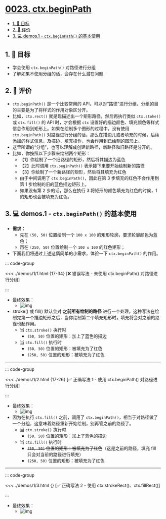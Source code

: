 # [0023. ctx.beginPath](https://github.com/tnotesjs/TNotes.canvas/tree/main/notes/0023.%20ctx.beginPath)

<!-- region:toc -->

- [1. 🎯 目标](#1--目标)
- [2. 🫧 评价](#2--评价)
- [3. 💻 demos.1 - `ctx.beginPath()` 的基本使用](#3--demos1---ctxbeginpath-的基本使用)

<!-- endregion:toc -->

## 1. 🎯 目标

- 学会使用 `ctx.beginPath()` 对路径进行分组
- 了解如果不使用分组的话，会存在什么潜在问题

## 2. 🫧 评价

- `ctx.beginPath()` 是一个比较常用的 API，可以对“路径”进行分组，分组的目的主要是为了将样式的作用对象区分开。
- 比如，`ctx.rect()` 就是现描述出一个矩形路径，然后再执行类似 `ctx.stoke()` 或 `ctx.fill()` 的 API 时，才会根据 `ctx` 设置好的描边颜色、填充颜色等样式信息作用到矩形上。如果在绘制多个图形的过程中，没有使用 `ctx.beginPath()` 对路径进行分组的话，那么在描边儿或者填充的时候，后续添加的样式信息，及描边、填充操作，也会作用到已绘制的图形上。
- 这里所谓的“分组”，也可以理解成创建新路径，新路径和旧路径是分开的。
- 比如，你按照以下步骤来绘制两个矩形：
  - 【1】你绘制了一个旧路径的矩形，然后将其描边为蓝色
  - 【2】此时调用 `ctx.beginPath()` 表示接下来要开始绘制新的路径
  - 【3】你绘制了一个新路径的矩形，然后将其填充为红色
  - 由于中间调用了 `ctx.beginPath()`，因此在第 3 步填充的红色不会作用到第 1 步绘制的旧的蓝色描边矩形上。
  - 如果没有第 2 步的话，那么在执行 3 将矩形的颜色填充为红色的时候，1 的矩形也会被填充为红色。

## 3. 💻 demos.1 - `ctx.beginPath()` 的基本使用

- **需求：**
  - 先在 `(50, 50)` 位置绘制一个 `100 x 100` 的矩形轮廓，要求轮廓颜色为蓝色；
  - 再在 `(250, 50)` 位置绘制一个 `100 x 100` 的红色矩形；
- 下面我们将通过上述这俩简单的小需求，体验一下 `ctx.beginPath()` 的作用。

::: code-group

<<< ./demos/1/1.html {17-34} [❌ 错误写法 - 未使用 ctx.beginPath() 对路径进行分组]

:::

- 最终效果：
  - ![img](https://cdn.jsdelivr.net/gh/Tdahuyou/imgs@main/2024-10-04-00-52-36.png)
- stroke() 或 fill() 默认会对 **之前所有绘制的路径** 进行一个处理，这种写法在绘制完第一个描边矩形之后，当你绘制第二个填充矩形时，填充将会对之前的路径也起作用。
  - 当 `ctx.stroke()` 执行时
    - `(50, 50)` 位置的矩形：加上了蓝色的描边
  - 当 `ctx.fill()` 执行时
    - `(50, 50)` 位置的矩形：被填充为了红色
    - `(250, 50)` 位置的矩形：被填充为了红色

---

::: code-group

<<< ./demos/1/2.html {17-26} [✅ 正确写法 1 - 使用 ctx.beginPath() 对路径进行分组]

:::

- 最终效果：
  - ![img](https://cdn.jsdelivr.net/gh/Tdahuyou/imgs@main/2024-10-04-00-53-46.png)
- 因为在执行 `ctx.fill()` 之前，调用了 `ctx.beginPath()`，相当于对路径做了一个分组，这意味着路径重新开始绘制，别再管之前的路径了。
  - 当 `ctx.stroke()` 执行时
    - `(50, 50)` 位置的矩形：加上了蓝色的描边
  - 当 `ctx.fill()` 执行时
    - ~~`(50, 50)` 位置的矩形：被填充为了红色~~（这是之前的路径，填充 fill 只会对当前的路径进行填充）
    - `(250, 50)` 位置的矩形：被填充为了红色

---

::: code-group

<<< ./demos/1/3.html {} [✅ 正确写法 2 - 使用 ctx.strokeRect()、ctx.fillRect()]

:::

- 最终效果：
  - ![img](https://cdn.jsdelivr.net/gh/Tdahuyou/imgs@main/2024-10-04-00-54-27.png)
